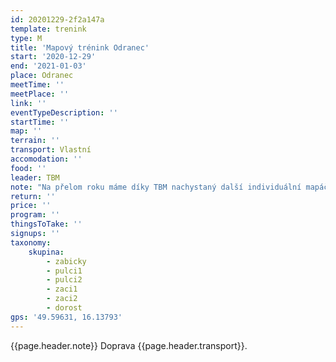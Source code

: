 ```yaml
---
id: 20201229-2f2a147a
template: trenink
type: M
title: 'Mapový trénink Odranec'
start: '2020-12-29'
end: '2021-01-03'
place: Odranec
meetTime: ''
meetPlace: ''
link: ''
eventTypeDescription: ''
startTime: ''
map: ''
terrain: ''
transport: Vlastní
accomodation: ''
food: ''
leader: TBM
note: "Na přelom roku máme díky TBM nachystaný další individuální mapáč, tentokrát na Vysočině. Zatím je tam jen poprašek sněhu. Dá se spojit s výletem po Vysočině. Na běžky to zatím není, ale možná se tam bude časem dát někde třeba bobovat.\r\n\r\nFáborky s kódem budou postaveny 29.12. - 3.1.\r\nOsvědčený formát po rodinách nebo jiných spolubydlících, respektujte prosím vládní nařízení.\r\n\r\n[Tabulka příjezdů](https://docs.google.com/spreadsheets/d/1Tu1MWwZt-8FcCTGX25d3x99fm1pf0Cc1JIWzybVGI5c/edit?usp=sharing)\r\n[Mapy ke stažení](https://drive.google.com/drive/folders/1kOVKzK1lbTsPoJe7bfBYK0MNKotSHWV8?usp=sharing) - na kontrolách budou fáborky s kódem\r\n[Doporučené parkování](https://mapy.cz/s/fecejezevo)\r\n\r\nKdo nemá možnost tisku map, může si mapu půjčit v mrtvé schránce u altánku v místě startu a po proběhnutí ji tam zase vrátit. Bude to chtít určitě vlastní mapník! Ve schránce bude 15 ks od každé trati."
return: ''
price: ''
program: ''
thingsToTake: ''
signups: ''
taxonomy:
    skupina:
        - zabicky
        - pulci1
        - pulci2
        - zaci1
        - zaci2
        - dorost
gps: '49.59631, 16.13793'
---
```


{{page.header.note}}
 Doprava {{page.header.transport}}.
